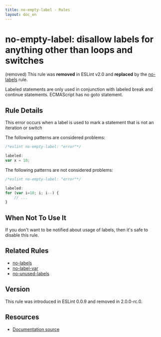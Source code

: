 ```yaml
---
title: no-empty-label - Rules
layout: doc_en
---
```

<!-- Note: No pull requests accepted for this file. See README.md in the root directory for details. -->

# no-empty-label: disallow labels for anything other than loops and switches

(removed) This rule was **removed** in ESLint v2.0 and **replaced** by the [no-labels](no-labels) rule.

Labeled statements are only used in conjunction with labeled break and continue statements. ECMAScript has no goto statement.


## Rule Details

This error occurs when a label is used to mark a statement that is not an iteration or switch

The following patterns are considered problems:

```js
/*eslint no-empty-label: "error"*/

labeled:
var x = 10;
```

The following patterns are not considered problems:

```js
/*eslint no-empty-label: "error"*/

labeled:
for (var i=10; i; i--) {
    // ...
}
```

## When Not To Use It

If you don't want to be notified about usage of labels, then it's safe to disable this rule.

## Related Rules

* [no-labels](./no-labels)
* [no-label-var](./no-label-var)
* [no-unused-labels](./no-unused-labels)

## Version

This rule was introduced in ESLint 0.0.9 and removed in 2.0.0-rc.0.

## Resources

* [Documentation source](https://github.com/eslint/eslint/tree/master/docs/rules/no-empty-label.md)
